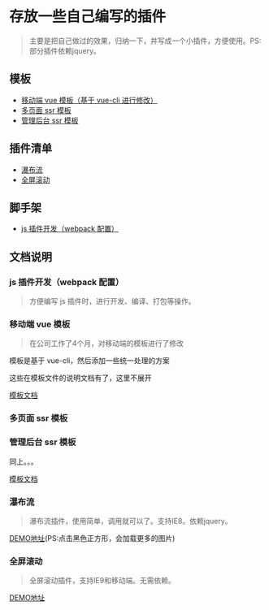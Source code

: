 # 存放一些自己编写的插件

> 主要是把自己做过的效果，归纳一下，并写成一个小插件，方便使用。PS:部分插件依赖jquery。

## 模板

* [移动端 vue 模板（基于 vue-cli 进行修改）](#mobileVueTemplate)
* [多页面 ssr 模板](#pagesSsrTemplate)
* [管理后台 ssr 模板](#adminTemplate)

## 插件清单

* [瀑布流](#waterfall)
* [全屏滚动](#fullpage)


## 脚手架

* [js 插件开发（webpack 配置）](#jsPluginCli)

## 文档说明

<h3 id='jsPluginCli'>js 插件开发（webpack 配置）</h3>

>方便编写 js 插件时，进行开发、编译、打包等操作。

<h3 id='mobileVueTemplate'>移动端 vue 模板</h3>

> 在公司工作了4个月，对移动端的模板进行了修改

模板是基于 vue-cli，然后添加一些统一处理的方案

这些在模板文件的说明文档有了，这里不展开

[模板文档](https://github.com/yiiouo/plugins/blob/master/template/mobile-vue-template/README.md)


<h3 id='pagesSsrTemplate'>多页面 ssr 模板</h3>

<h3 id='adminTemplate'>管理后台 ssr 模板</h3>

同上。。。

[模板文档](https://github.com/yiiouo/plugins/blob/master/template/pages-ssr-template/README.md)

<h3 id='waterfall'>瀑布流</h3>

> 瀑布流插件，使用简单，调用就可以了。支持IE8。依赖jquery。

[DEMO地址](http://www.rni-l.com/plugins/demo/waterfallsFlow)(PS:点击黑色正方形，会加载更多的图片)



<h3 id='fullpage'>全屏滚动</h3>

> 全屏滚动插件，支持IE9和移动端。无需依赖。

[DEMO地址](http://www.rni-l.com/plugins/demo/fullpage)
